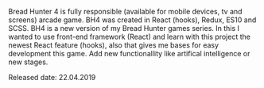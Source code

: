 Bread Hunter 4 is fully responsible (available for mobile devices, tv and screens) arcade game. BH4 was created in React (hooks), Redux, ES10 and SCSS. BH4 is a new version of my Bread Hunter games series. In this I wanted to use front-end framework (React) and learn with this project the newest React feature (hooks), also that gives me bases for easy development this game. Add new functionallity like artifical intelligence or new stages.

Released date: 22.04.2019
